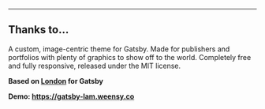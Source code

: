 

---
## Thanks to...
A custom, image-centric theme for Gatsby. Made for publishers and portfolios with plenty of graphics to show off to the world. Completely free and fully responsive, released under the MIT license.

**Based on [London](https://github.com/ImedAdel/gatsby-london) for Gatsby**

**Demo: https://gatsby-lam.weensy.co**
